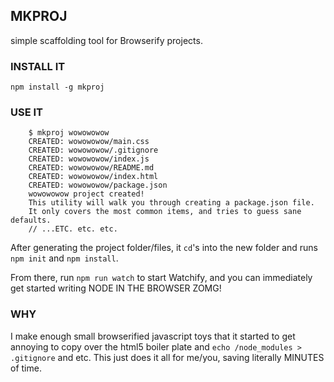 MKPROJ
--------------------

simple scaffolding tool for Browserify projects.

### INSTALL IT

`npm install -g mkproj`

### USE IT

```
    $ mkproj wowowowow
    CREATED: wowowowow/main.css
    CREATED: wowowowow/.gitignore
    CREATED: wowowowow/index.js
    CREATED: wowowowow/README.md
    CREATED: wowowowow/index.html
    CREATED: wowowowow/package.json
    wowowowow project created!
    This utility will walk you through creating a package.json file.
    It only covers the most common items, and tries to guess sane defaults.
    // ...ETC. etc. etc.
```

After generating the project folder/files, it `cd`'s into the new folder and runs `npm init` and `npm install`.

From there, run `npm run watch` to start Watchify, and you can immediately get started writing NODE IN THE BROWSER ZOMG!

### WHY

I make enough small browserified javascript toys that it started to get annoying to copy over the html5 boiler plate and `echo /node_modules > .gitignore` and etc. This just does it all for me/you, saving literally MINUTES of time.

